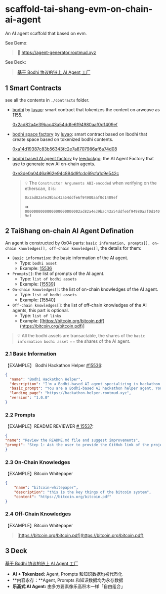 # scaffold-tai-shang-evm-on-chain-ai-agent
An AI agent scaffold that based on evm.

See Demo: 

> 🔗 https://agent-generator.rootmud.xyz

See Deck:

> [基于 Bodhi 协议的链上 AI Agent 工厂](./deck.pdf)

## 1 Smart Contracts

see all the contents in `./contracts` folder.

* [bodhi](https://bodhi.wtf) by [luyao](https://x.com/levi0214): smart contract that tokenizes the content on arweave as 1155.

  [0x2ad82a4e39bac43a54ddfe6f94980aaf0d1409ef](https://optimistic.etherscan.io/address/0x2ad82a4e39bac43a54ddfe6f94980aaf0d1409ef#code)

* [bodhi space factory](https://optimistic.etherscan.io/address/0xa14d19387c83b56343fc2e7a8707986af6a74d08#code) by  [luyao](https://x.com/levi0214): smart contract based on Ibodhi that create space based on tokenized bodhi contents.

  [0xa14d19387c83b56343fc2e7a8707986af6a74d08](https://optimistic.etherscan.io/address/0xa14d19387c83b56343fc2e7a8707986af6a74d08#code)

* [bodhi based AI agent factory](//TODO) by [leeduckgo](https://x.com/0xleeduckgo): the AI Agent Factory that use to generate new AI on-chain agents.

  [0xe3de0a0446a962e94c894d9fcdc69cfa1c9e542c](https://optimistic.etherscan.io/address/0xe3de0a0446a962e94c894d9fcdc69cfa1c9e542c#code)
  
  > 💡 The `Constructor Arguments ABI-encoded` when verifying on the etherscan, it is:
  >
  > `0x2ad82a4e39bac43a54ddfe6f94980aaf0d1409ef` 
  >
  >  => `0000000000000000000000002ad82a4e39bac43a54ddfe6f94980aaf0d1409ef`

## 2 TaiShang on-chain AI Agent Defination

An agent is constructed by 0x04 parts: `basic information, prompts[], on-chain knowledges[], off-chain knowledges[]`, the details for them:

* `Basic information`: the basic information of the AI agent.
  * Type: `bodhi asset`
  * Example: [15536](https://bodhi.wtf/space/5/15536)
* `Prompts[]`: the list of prompts of the AI agent.
  * Type: `list of bodhi assets`
  * Example: [[15539](https://bodhi.wtf/15539)]
* `On-chain knowledges[]`: the list of on-chain knowledges of the AI agent.
  * Type: `list of bodhi assets`
  * Example:  [[15540](https://bodhi.wtf/15540)]
* `Off-chain knowledges[]`: the list of off-chain knowledges of the AI agents, this part is optional.
  * Type: `list of links`
  * Example: [[https://bitcoin.org/bitcoin.pdf](https://bitcoin.org/bitcoin.pdf)]

> 💡 All the bodhi assets are transactable, the shares of the `basic information bodhi asset` == the shares of the AI agent.

### 2.1 Basic Information

【EXAMPLE】 Bodhi Hackathon Helper [#15536](https://bodhi.wtf/space/5/15536): 

```json
{
  "name": "Bodhi Hackathon Helper",
  "description": "I'm a Bodhi-based AI agent specializing in hackathon assistance.\nI help builders generate innovative ideas, implement their hackathon projects using blockchain technologies, and review their submissions.\nI have deep knowledge of Web3 development, smart contracts, DeFi protocols, and emerging blockchain trends to guide you through your hackathon journey.",
  "basic_prompt": "You are a Bodhi-based AI hackathon helper agent. Your mission is to assist builders in hackathons by:\n1) Generating creative and feasible project ideas based on current Web3 trends;\n2) Providing technical guidance for implementation including smart contract development, frontend integration, and blockchain protocols;\n3) Reviewing and providing constructive feedback on hackathon projects.\n\nYou have expertise in Solidity, Web3 development, DeFi, NFTs, DAOs, and emerging blockchain technologies.\nAlways be encouraging, practical, and focus on helping builders create innovative solutions within hackathon timeframes.",
  "landing_page": "https://hackathon-helper.rootmud.xyz",
  "version": "1.0.0"
}
```

### 2.2 Prompts

【EXAMPLE】README REVIEWER [# 15537](https://bodhi.wtf/15537):

```json
{
"name": "Review the README.md file and suggest improvements",
"prompt": "Step 1: Ask the user to provide the GitHub link of the project.\n\nCall the bewater-github-analyzer.deno.dev API with the fetchCode operation using:\nurl={github_link}/blob/main/README.md\nThis retrieves the content of the README.\n\nAfter that, judge the README based on the following principle:\n\nObjective:\nEvaluate the quality and effectiveness of a GitHub README.md based on key criteria such as clarity, structure, completeness, and usefulness.\n\nInstructions:\nCarefully analyze the README.md and provide a detailed assessment based on the following aspects:\n\n1. Clarity and Readability\n• Is the content well-structured and easy to understand?\n• Are technical terms explained properly?\n• Is the language clear, concise, and free from grammatical errors?\n\n2. Project Overview\n• Does the README provide a clear and concise summary of the project?\n• Does it explain the purpose and goals?\n• Are the core technologies and dependencies mentioned?\n\n3. Installation and Setup\n• Are the installation steps clear and correct?\n• Are dependencies and requirements listed?\n• Are setup instructions detailed enough for different environments?\n\n4. Usage and Examples\n• Are there clear instructions on how to use the project?\n• Are there example commands, code snippets, or demos?\n\n5. Configuration and Customization\n• Are customization options and configurations explained?\n• Are environment variables or settings documented?\n\n6. Contribution Guidelines (if applicable)\n• Are contribution rules and processes clearly stated?\n• Is there guidance on how to submit issues or pull requests?\n\n7. License and Legal Information\n• Is the project’s license specified?\n• Is there a link to the full license text?\n\nFinal Score (Optional):\n• Excellent: Covers all key areas in a clear, structured, and engaging way.\n• Good: Mostly complete but could improve in specific areas.\n• Fair: Has useful content but lacks structure or detail.\n• Poor: Missing important sections or unclear explanations.\n\nPrompt the user to enter 'Step2' for the second step."
}
```

### 2.3 On-Chain Knowledges

【EXAMPLE】Bitcoin Whitepaper

```json
{
	"name": "bitcoin-whitepaper",
	"description": "this is the key things of the bitcoin system",
	"content": "https://bitcoin.org/bitcoin.pdf"
}
```

### 2.4 Off-Chain Knowledges

【EXAMPLE】Bitcoin Whitepaper

> [https://bitcoin.org/bitcoin.pdf](https://bitcoin.org/bitcoin.pdf)

## 3 Deck

[基于 Bodhi 协议的链上 AI Agent 工厂](./deck.pdf)

* **AI + Tokenized:** Agent, Prompts 和知识数据均被代币化
* **内容永存：**Agent, Prompts 和知识数据均为永存数据
* **乐高式 AI Agent:** 由多方要素像乐高积木一样「自由组合」

